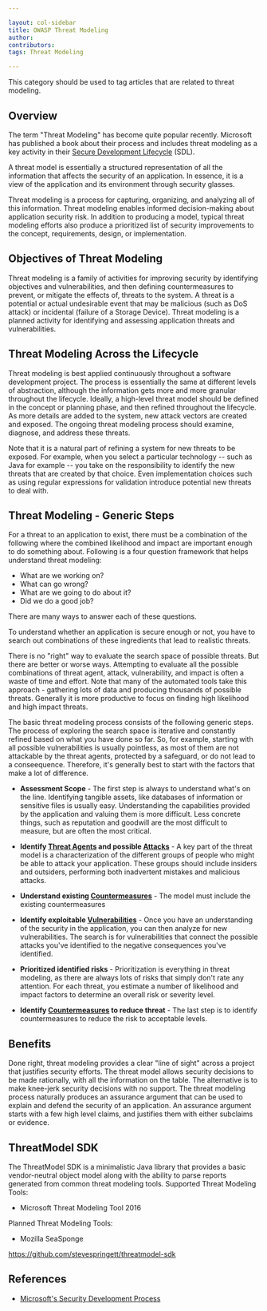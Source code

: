 ```yaml
---

layout: col-sidebar
title: OWASP Threat Modeling
author:
contributors:
tags: Threat Modeling

---
```


This category should be used to tag articles that are related to threat
modeling.

## Overview

The term "Threat Modeling" has become quite popular recently. Microsoft
has published a book about their process and includes threat modeling as
a key activity in their [Secure Development
Lifecycle](http://msdn.microsoft.com/security/default.aspx?pull=/library/en-us/dnsecure/html/sdl.asp)
(SDL).

A threat model is essentially a structured representation of all the
information that affects the security of an application. In essence, it
is a view of the application and its environment through security
glasses.

Threat modeling is a process for capturing, organizing, and analyzing
all of this information. Threat modeling enables informed
decision-making about application security risk. In addition to
producing a model, typical threat modeling efforts also produce a
prioritized list of security improvements to the concept, requirements,
design, or implementation.

## **Objectives of Threat Modeling**

Threat modeling is a family of activities for improving security by
identifying objectives and vulnerabilities, and then defining
countermeasures to prevent, or mitigate the effects of, threats to the
system. A threat is a potential or actual undesirable event that may be
malicious (such as DoS attack) or incidental (failure of a Storage
Device). Threat modeling is a planned activity for identifying and
assessing application threats and vulnerabilities.

## Threat Modeling Across the Lifecycle

Threat modeling is best applied continuously throughout a software
development project. The process is essentially the same at different
levels of abstraction, although the information gets more and more
granular throughout the lifecycle. Ideally, a high-level threat model
should be defined in the concept or planning phase, and then refined
throughout the lifecycle. As more details are added to the system, new
attack vectors are created and exposed. The ongoing threat modeling
process should examine, diagnose, and address these threats.

Note that it is a natural part of refining a system for new threats to
be exposed. For example, when you select a particular technology -- such
as Java for example -- you take on the responsibility to identify the
new threats that are created by that choice. Even implementation choices
such as using regular expressions for validation introduce potential new
threats to deal with.

## Threat Modeling - Generic Steps

For a threat to an application to exist, there must be a combination of
the following where the combined likelihood and impact are important
enough to do something about. Following is a four question framework
that helps understand threat modeling:

  - What are we working on?
  - What can go wrong?
  - What are we going to do about it?
  - Did we do a good job?

There are many ways to answer each of these questions.

To understand whether an application is secure enough or not, you have
to search out combinations of these ingredients that lead to realistic
threats.

There is no "right" way to evaluate the search space of possible
threats. But there are better or worse ways. Attempting to evaluate all
the possible combinations of threat agent, attack, vulnerability, and
impact is often a waste of time and effort. Note that many of the
automated tools take this approach - gathering lots of data and
producing thousands of possible threats. Generally it is more productive
to focus on finding high likelihood and high impact threats.

The basic threat modeling process consists of the following generic
steps. The process of exploring the search space is iterative and
constantly refined based on what you have done so far. So, for example,
starting with all possible vulnerabilities is usually pointless, as most
of them are not attackable by the threat agents, protected by a
safeguard, or do not lead to a conseequence. Therefore, it's generally
best to start with the factors that make a lot of difference.

  - **Assessment Scope** - The first step is always to understand what's
    on the line. Identifying tangible assets, like databases of
    information or sensitive files is usually easy. Understanding the
    capabilities provided by the application and valuing them is more
    difficult. Less concrete things, such as reputation and goodwill are
    the most difficult to measure, but are often the most critical.

<!-- end list -->

  - **Identify [Threat
    Agents](http://www.owasp.org/index.php/Category:Threat_Agent) and
    possible [Attacks](Attacks "wikilink")** - A key part of the threat
    model is a characterization of the different groups of people who
    might be able to attack your application. These groups should
    include insiders and outsiders, performing both inadvertent mistakes
    and malicious attacks.

<!-- end list -->

  - **Understand existing
    [Countermeasures](Countermeasures "wikilink")** - The model must
    include the existing countermeasures

<!-- end list -->

  - **Identify exploitable
    [Vulnerabilities](Vulnerabilities "wikilink")** - Once you have an
    understanding of the security in the application, you can then
    analyze for new vulnerabilities. The search is for vulnerabilities
    that connect the possible attacks you've identified to the negative
    consequences you've identified.

<!-- end list -->

  - **Prioritized identified risks** - Prioritization is everything in
    threat modeling, as there are always lots of risks that simply don't
    rate any attention. For each threat, you estimate a number of
    likelihood and impact factors to determine an overall risk or
    severity level.

<!-- end list -->

  - **Identify [Countermeasures](Countermeasures "wikilink") to reduce
    threat** - The last step is to identify countermeasures to reduce
    the risk to acceptable levels.

## Benefits

Done right, threat modeling provides a clear "line of sight" across a
project that justifies security efforts. The threat model allows
security decisions to be made rationally, with all the information on
the table. The alternative is to make knee-jerk security decisions with
no support. The threat modeling process naturally produces an assurance
argument that can be used to explain and defend the security of an
application. An assurance argument starts with a few high level claims,
and justifies them with either subclaims or evidence.

## ThreatModel SDK

The ThreatModel SDK is a minimalistic Java library that provides a basic
vendor-neutral object model along with the ability to parse reports
generated from common threat modeling tools. Supported Threat Modeling
Tools:

  - Microsoft Threat Modeling Tool 2016

Planned Threat Modeling Tools:

  - Mozilla SeaSponge

<https://github.com/stevespringett/threatmodel-sdk>

## References

  - [Microsoft's Security Development
    Process](http://msdn.microsoft.com/library/default.asp?url=/library/en-us/dnsecure/html/sdl.asp)
